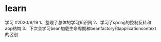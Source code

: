 # learn
学习
#2020/8/19
1、整理了总体的学习知识网
2、学习了spring的控制反转和aop结构
3、下次会学习bean加载生命周期和beanfactory和applicationcontext的区别
